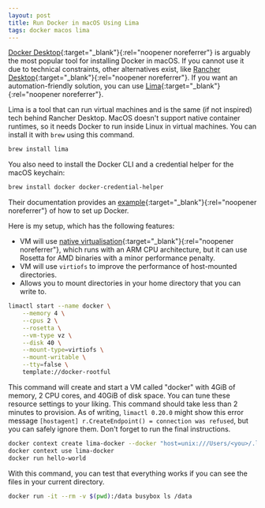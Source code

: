 ```yaml
---
layout: post
title: Run Docker in macOS Using Lima
tags: docker macos lima
---
```


[Docker Desktop](https://www.docker.com/products/docker-desktop/){:target="_blank"}{:rel="noopener noreferrer"}
is arguably the most popular tool for installing Docker in macOS. If you cannot use it due to technical constraints,
other alternatives exist, like [Rancher Desktop](https://docs.rancherdesktop.io){:target="_blank"}{:rel="noopener noreferrer"}.
If you want an automation-friendly solution, you can use [Lima](https://lima-vm.io){:target="_blank"}{:rel="noopener noreferrer"}.

Lima is a tool that can run virtual machines and is the same (if not inspired) tech behind Rancher Desktop.
MacOS doesn't support native container runtimes, so it needs Docker to run inside Linux in virtual machines.
You can install it with `brew` using this command.

```sh
brew install lima
```

You also need to install the Docker CLI and a credential helper for the macOS keychain:

```sh
brew install docker docker-credential-helper
```

Their documentation provides an [example](https://lima-vm.io/docs/examples/#running-containers){:target="_blank"}{:rel="noopener noreferrer"}
of how to set up Docker.

Here is my setup, which has the following features:

- VM will use [native virtualisation](https://developer.apple.com/documentation/virtualization){:target="_blank"}{:rel="noopener noreferrer"},
  which runs with an ARM CPU architecture, but it can use Rosetta for AMD binaries with a minor performance penalty.
- VM will use `virtiofs` to improve the performance of host-mounted directories.
- Allows you to mount directories in your home directory that you can write to.

```sh
limactl start --name docker \
    --memory 4 \
    --cpus 2 \
    --rosetta \
    --vm-type vz \
    --disk 40 \
    --mount-type=virtiofs \
    --mount-writable \
    --tty=false \
    template://docker-rootful
```

This command will create and start a VM called "docker" with 4GiB of memory, 2 CPU cores, and 40GiB of disk space.
You can tune these resource settings to your liking. This command should take less than 2 minutes to provision.
As of writing, `limactl 0.20.0` might show this error message `[hostagent] r.CreateEndpoint() = connection was refused`,
but you can safely ignore them. Don't forget to run the final instructions.

```sh
docker context create lima-docker --docker "host=unix:///Users/<you>/.lima/docker/sock/docker.sock"
docker context use lima-docker
docker run hello-world
```

With this command, you can test that everything works if you can see the files in your current directory.

```sh
docker run -it --rm -v $(pwd):/data busybox ls /data
```
